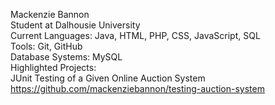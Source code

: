 Mackenzie Bannon </br>
Student at Dalhousie University </br>
Current Languages: Java, HTML, PHP, CSS, JavaScript, SQL </br>
Tools: Git, GitHub </br>
Database Systems: MySQL </br>
Highlighted Projects: </br>
JUnit Testing of a Given Online Auction System </br>
https://github.com/mackenziebannon/testing-auction-system
